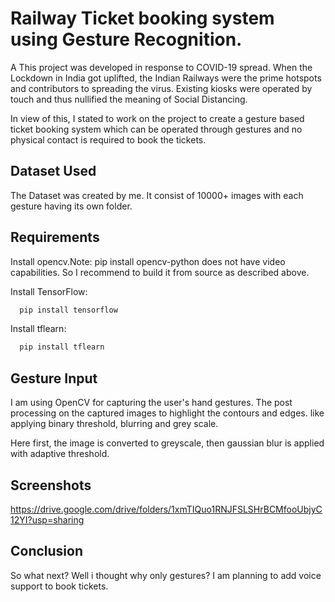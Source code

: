 
# Railway Ticket booking system using Gesture Recognition.    

A This project was developed in response to COVID-19 spread. When the Lockdown in India got uplifted, the Indian Railways were the prime hotspots and contributors to spreading the virus. Existing kiosks were operated by touch and thus nullified the meaning of Social Distancing. 

In view of this, I stated to work on the project to create a gesture based ticket booking system which can be operated through gestures and no physical contact is required to book the tickets.


## Dataset Used
The Dataset was created by me. It consist of 10000+ images with each gesture having its own folder. 
## Requirements

Install opencv.Note: pip install opencv-python does not have video capabilities. So I recommend to build it from source as described above.

Install TensorFlow:
```bash
  pip install tensorflow
```

Install tflearn:
```bash
  pip install tflearn
```

## Gesture Input
I am using OpenCV for capturing the user's hand gestures. The post processing on the captured images to highlight the contours and edges. like applying binary threshold, blurring and grey scale.

Here first, the image is converted to greyscale, then gaussian blur is applied with adaptive threshold.
## Screenshots
https://drive.google.com/drive/folders/1xmTIQuo1RNJFSLSHrBCMfooUbjyC12YI?usp=sharing

## Conclusion

So what next?
Well i thought why only gestures? I am planning to add voice support to book tickets.